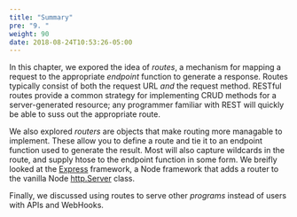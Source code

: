 ```yaml
---
title: "Summary"
pre: "9. "
weight: 90
date: 2018-08-24T10:53:26-05:00
---
```


In this chapter, we expored the idea of _routes_, a mechanism for mapping a request to the appropriate _endpoint_ function to generate a response.  Routes typically consist of both the request URL _and_ the request method.  RESTful routes provide a common strategy for implementing CRUD methods for a server-generated resource; any programmer familiar with REST will quickly be able to suss out the appropriate route.  

We also explored _routers_ are objects that make routing more managable to implement.  These allow you to define a route and tie it to an endpoint function used to generate the result.  Most will also capture wildcards in the route, and supply htose to the endpoint function in some form.  We breifly looked at the [Express](http://expressjs.com/) framework, a Node framework that adds a router to the vanilla Node [http.Server](https://nodejs.org/api/http.html#http_class_http_server) class. 

Finally, we discussed using routes to serve other _programs_ instead of users with APIs and WebHooks.
